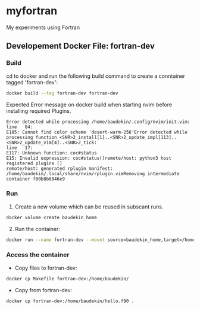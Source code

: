 # myfortran
My experiments using Fortran

## Developement Docker File: fortran-dev

### Build

cd to docker and run the following build command to create a
conntainer tagged 'fortran-dev':

```bash
docker build --tag fortran-dev fortran-dev
```

Expected Error message on docker build when starting nvim before installing
required Plugins.

```
Error detected while processing /home/baudekin/.config/nvim/init.vim:
line   84:
E185: Cannot find color scheme 'desert-warm-256'Error detected while processing function <SNR>2_install[1]..<SNR>2_update_impl[113]..<SNR>2_update_vim[4]..<SNR>2_tick:
line   17:
E117: Unknown function: coc#status
E15: Invalid expression: coc#status()remote/host: python3 host registered plugins []
remote/host: generated rplugin manifest: /home/baudekin/.local/share/nvim/rplugin.vimRemoving intermediate container f80b8b8846e9
```

### Run

1. Create a new volume which can be reused in subscant runs.
```bash
docker volume create baudekin_home
```

2. Run the container:
```bash
docker run --name fortran-dev --mount source=baudekin_home,target=/home/baudekin -it --rm fortran-dev
```

### Access the container

* Copy files to fortran-dev:
```bash
docker cp Makefile fortran-dev:/home/baudekin/
```
* Copy from fortran-dev:
```bash
docker cp fortran-dev:/home/baudekin/hello.f90 .
```

